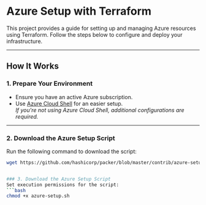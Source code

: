 # Azure Setup with Terraform

This project provides a guide for setting up and managing Azure resources using Terraform. Follow the steps below to configure and deploy your infrastructure.

---

## How It Works

### 1. Prepare Your Environment
- Ensure you have an active Azure subscription.
- Use [Azure Cloud Shell](https://docs.microsoft.com/en-us/azure/cloud-shell/features) for an easier setup.  
  _If you're not using Azure Cloud Shell, additional configurations are required._

---

### 2. Download the Azure Setup Script
Run the following command to download the script:
```bash
wget https://github.com/hashicorp/packer/blob/master/contrib/azure-setup.sh


### 3. Download the Azure Setup Script
Set execution permissions for the script:
```bash
chmod +x azure-setup.sh
